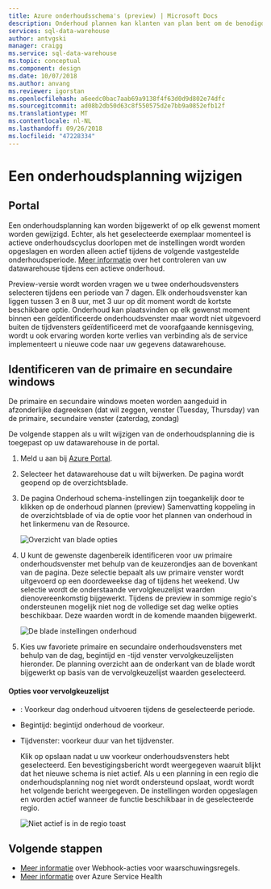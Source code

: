 ```yaml
---
title: Azure onderhoudsschema's (preview) | Microsoft Docs
description: Onderhoud plannen kan klanten van plan bent om de benodigde gepland onderhoudsgebeurtenissen maakt gebruik van de Azure SQL Data warehouse-service naar de nieuwe functies, upgrades en patches.
services: sql-data-warehouse
author: antvgski
manager: craigg
ms.service: sql-data-warehouse
ms.topic: conceptual
ms.component: design
ms.date: 10/07/2018
ms.author: anvang
ms.reviewer: igorstan
ms.openlocfilehash: a6eedc0bac7aab69a9138f4f63d0d9d802e74dfc
ms.sourcegitcommit: ad08b2db50d63c8f550575d2e7bb9a0852efb12f
ms.translationtype: MT
ms.contentlocale: nl-NL
ms.lasthandoff: 09/26/2018
ms.locfileid: "47228334"
---
```

# <a name="change-a-maintenance-schedule"></a>Een onderhoudsplanning wijzigen 

## <a name="portal"></a>Portal
Een onderhoudsplanning kan worden bijgewerkt of op elk gewenst moment worden gewijzigd. Echter, als het geselecteerde exemplaar momenteel is actieve onderhoudscyclus doorlopen met de instellingen wordt worden opgeslagen en worden alleen actief tijdens de volgende vastgestelde onderhoudsperiode. [Meer informatie](https://docs.microsoft.com/azure/service-health/resource-health-overview) over het controleren van uw datawarehouse tijdens een actieve onderhoud. 

Preview-versie wordt worden vragen we u twee onderhoudsvensters selecteren tijdens een periode van 7 dagen. Elk onderhoudsvenster kan liggen tussen 3 en 8 uur, met 3 uur op dit moment wordt de kortste beschikbare optie. Onderhoud kan plaatsvinden op elk gewenst moment binnen een geïdentificeerde onderhoudsvenster maar wordt niet uitgevoerd buiten de tijdvensters geïdentificeerd met de voorafgaande kennisgeving, wordt u ook ervaring worden korte verlies van verbinding als de service implementeert u nieuwe code naar uw gegevens datawarehouse. 

## <a name="identifying-the-primary-and-secondary-windows"></a>Identificeren van de primaire en secundaire windows

De primaire en secundaire windows moeten worden aangeduid in afzonderlijke dagreeksen (dat wil zeggen, venster (Tuesday, Thursday) van de primaire, secundaire venster (zaterdag, zondag)

De volgende stappen als u wilt wijzigen van de onderhoudsplanning die is toegepast op uw datawarehouse in de portal.
1.  Meld u aan bij [Azure Portal](https://portal.azure.com/).
2.  Selecteer het datawarehouse dat u wilt bijwerken. De pagina wordt geopend op de overzichtsblade. 
3.  De pagina Onderhoud schema-instellingen zijn toegankelijk door te klikken op de onderhoud plannen (preview) Samenvatting koppeling in de overzichtsblade of via de optie voor het plannen van onderhoud in het linkermenu van de Resource.  

    ![Overzicht van blade opties](media/sql-data-warehouse-maintenance-scheduling/maintenance-change-option.png)

4. U kunt de gewenste dagenbereik identificeren voor uw primaire onderhoudsvenster met behulp van de keuzerondjes aan de bovenkant van de pagina. Deze selectie bepaalt als uw primaire venster wordt uitgevoerd op een doordeweekse dag of tijdens het weekend. Uw selectie wordt de onderstaande vervolgkeuzelijst waarden dienovereenkomstig bijgewerkt. Tijdens de preview in sommige regio's ondersteunen mogelijk niet nog de volledige set dag welke opties beschikbaar. Deze waarden wordt in de komende maanden bijgewerkt.

   ![De blade instellingen onderhoud](media/sql-data-warehouse-maintenance-scheduling/maintenance-settings-page.png)

5. Kies uw favoriete primaire en secundaire onderhoudsvensters met behulp van de dag, begintijd en -tijd venster vervolgkeuzelijsten hieronder. De planning overzicht aan de onderkant van de blade wordt bijgewerkt op basis van de vervolgkeuzelijst waarden geselecteerd.

#### <a name="dropdown-options"></a>Opties voor vervolgkeuzelijst
- : Voorkeur dag onderhoud uitvoeren tijdens de geselecteerde periode.
- Begintijd: begintijd onderhoud de voorkeur.
- Tijdvenster: voorkeur duur van het tijdvenster.

  Klik op opslaan nadat u uw voorkeur onderhoudsvensters hebt geselecteerd. Een bevestigingsbericht wordt weergegeven waaruit blijkt dat het nieuwe schema is niet actief. Als u een planning in een regio die onderhoudsplanning nog niet wordt ondersteund opslaat, wordt wordt het volgende bericht weergegeven. De instellingen worden opgeslagen en worden actief wanneer de functie beschikbaar in de geselecteerde regio.    

    ![Niet actief is in de regio toast](media/sql-data-warehouse-maintenance-scheduling/maintenance-notactive-toast.png)

## <a name="next-steps"></a>Volgende stappen
- [Meer informatie](https://docs.microsoft.com/azure/monitoring-and-diagnostics/monitor-alerts-unified-log-webhook) over Webhook-acties voor waarschuwingsregels.
- [Meer informatie](https://docs.microsoft.com/azure/service-health/service-health-overview) over Azure Service Health


